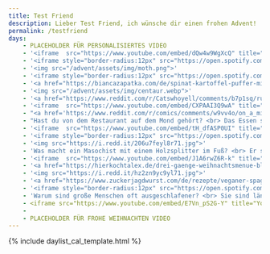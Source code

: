 ```yaml
---
title: Test Friend
description: Lieber Test Friend, ich wünsche dir einen frohen Advent!
permalink: /testfriend
days:
    - PLACEHOLDER FÜR PERSONALISIERTES VIDEO
    - '<iframe  src="https://www.youtube.com/embed/dQw4w9WgXcQ" title="YouTube video player" frameborder="0" allow="accelerometer; clipboard-write; encrypted-media; gyroscope; picture-in-picture" allowfullscreen></iframe>'
    - '<iframe style="border-radius:12px" src="https://open.spotify.com/embed/track/7v1XOSPvXC9Tir8xWAmHGw?utm_source=generator" width="100%" height="380" frameBorder="0" allowfullscreen="" allow="autoplay; clipboard-write; encrypted-media; fullscreen; picture-in-picture" loading="lazy"></iframe>'
    - '<img src="/advent/assets/img/moth.png">'
    - '<iframe style="border-radius:12px" src="https://open.spotify.com/embed/track/4JjPEOCqAsLBZ9VJYfhxlX?utm_source=generator" width="100%" height="380" frameBorder="0" allowfullscreen="" allow="autoplay; clipboard-write; encrypted-media; fullscreen; picture-in-picture" loading="lazy"></iframe>'
    - '<a href="https://biancazapatka.com/de/spinat-kartoffel-puffer-mit-kaese/">Noch keine Idee fürs Essen heute?</a>'
    - '<img src="/advent/assets/img/centaur.webp">'
    - '<a href="https://www.reddit.com/r/Catswhoyell/comments/b7p1sq/rububububu/">Klick für Cutie</a>'
    - '<iframe  src="https://www.youtube.com/embed/CXPAAI3Q9wA" title="YouTube video player" frameborder="0" allow="accelerometer; autoplay; clipboard-write; encrypted-media; gyroscope; picture-in-picture" allowfullscreen></iframe>'
    - "<a href='https://www.reddit.com/r/comics/comments/w9vv4o/on_a_mission_oc/'>Klick für Emotionen (durchklicken, ist mehr als ein Bild)</a>"
    - "Hast du von dem Restaurant auf dem Mond gehört? <br> Das Essen soll richtig gut sein aber das Restaurant hat keine Atmosphäre."
    - '<iframe  src="https://www.youtube.com/embed/tH_dfASP0UI" title="YouTube video player" frameborder="0" allow="accelerometer; autoplay; clipboard-write; encrypted-media; gyroscope; picture-in-picture" allowfullscreen></iframe>'
    - '<iframe style="border-radius:12px" src="https://open.spotify.com/embed/track/5ubvP9oKmxLUVq506fgLhk?utm_source=generator" width="100%" height="380" frameBorder="0" allowfullscreen="" allow="autoplay; clipboard-write; encrypted-media; fullscreen; picture-in-picture" loading="lazy"></iframe>'
    - '<img src="https://i.redd.it/206u7feyl8r71.jpg">'
    - 'Was macht ein Masochist mit einem Holzsplitter im Fuß? <br> Er steht auf Schmerzen.'
    - '<iframe  src="https://www.youtube.com/embed/J1A6rwZ6R-k" title="YouTube video player" frameborder="0" allow="accelerometer; autoplay; clipboard-write; encrypted-media; gyroscope; picture-in-picture" allowfullscreen></iframe>'
    - '<a href="https://hierkochtalex.de/drei-gaenge-weihnachtsmenue-blog-hierkochtalex">Falls du noch ein Weihnachtsmenü brauchst</a>'
    - '<img src="https://i.redd.it/hz2zn9yc9yl71.jpg">'
    - '<a href="https://www.zuckerjagdwurst.com/de/rezepte/veganer-spaghettikuerbis-al-forno">Schonmal einen Spaghetttikürbis gegessen?</a>'
    - '<iframe style="border-radius:12px" src="https://open.spotify.com/embed/track/3vkQ5DAB1qQMYO4Mr9zJN6?utm_source=generator" width="100%" height="380" frameBorder="0" allowfullscreen="" allow="autoplay; clipboard-write; encrypted-media; fullscreen; picture-in-picture" loading="lazy"></iframe>'
    - 'Warum sind große Menschen oft ausgeschlafener? <br> Sie sind länger im Bett.'
    - <iframe src="https://www.youtube.com/embed/E7Vn_pS2G-Y" title="YouTube video player" frameborder="0" allow="accelerometer; autoplay; clipboard-write; encrypted-media; gyroscope; picture-in-picture" allowfullscreen></iframe>
    -
    - PLACEHOLDER FÜR FROHE WEIHNACHTEN VIDEO
---
```


{% include daylist_cal_template.html %}

